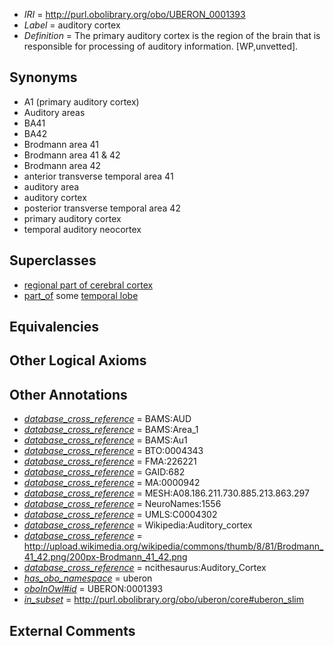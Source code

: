  * *IRI* = http://purl.obolibrary.org/obo/UBERON_0001393
 * *Label* = auditory cortex
 * *Definition* = The primary auditory cortex is the region of the brain that is responsible for processing of auditory information. [WP,unvetted].

## Synonyms

 * A1 (primary auditory cortex)
 * Auditory areas
 * BA41
 * BA42
 * Brodmann area 41
 * Brodmann area 41 & 42
 * Brodmann area 42
 * anterior transverse temporal area 41
 * auditory area
 * auditory cortex
 * posterior transverse temporal area 42
 * primary auditory cortex
 * temporal auditory neocortex

## Superclasses

 * [regional part of cerebral cortex](../../UBERON/19/UBERON_0002619.md)
 * [part_of](../../BFO/50/BFO_0000050.md) some [temporal lobe](../../UBERON/71/UBERON_0001871.md)

## Equivalencies


## Other Logical Axioms


## Other Annotations

 * *[database_cross_reference](../../ef/oboInOwl#hasDbXref.md)* = BAMS:AUD
 * *[database_cross_reference](../../ef/oboInOwl#hasDbXref.md)* = BAMS:Area_1
 * *[database_cross_reference](../../ef/oboInOwl#hasDbXref.md)* = BAMS:Au1
 * *[database_cross_reference](../../ef/oboInOwl#hasDbXref.md)* = BTO:0004343
 * *[database_cross_reference](../../ef/oboInOwl#hasDbXref.md)* = FMA:226221
 * *[database_cross_reference](../../ef/oboInOwl#hasDbXref.md)* = GAID:682
 * *[database_cross_reference](../../ef/oboInOwl#hasDbXref.md)* = MA:0000942
 * *[database_cross_reference](../../ef/oboInOwl#hasDbXref.md)* = MESH:A08.186.211.730.885.213.863.297
 * *[database_cross_reference](../../ef/oboInOwl#hasDbXref.md)* = NeuroNames:1556
 * *[database_cross_reference](../../ef/oboInOwl#hasDbXref.md)* = UMLS:C0004302
 * *[database_cross_reference](../../ef/oboInOwl#hasDbXref.md)* = Wikipedia:Auditory_cortex
 * *[database_cross_reference](../../ef/oboInOwl#hasDbXref.md)* = http://upload.wikimedia.org/wikipedia/commons/thumb/8/81/Brodmann_41_42.png/200px-Brodmann_41_42.png
 * *[database_cross_reference](../../ef/oboInOwl#hasDbXref.md)* = ncithesaurus:Auditory_Cortex
 * *[has_obo_namespace](../../ce/oboInOwl#hasOBONamespace.md)* = uberon
 * *[oboInOwl#id](../../id/oboInOwl#id.md)* = UBERON:0001393
 * *[in_subset](../../et/oboInOwl#inSubset.md)* = http://purl.obolibrary.org/obo/uberon/core#uberon_slim

## External Comments

